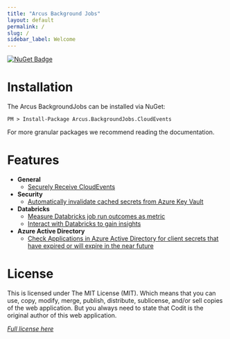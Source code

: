 ```yaml
---
title: "Arcus Background Jobs"
layout: default
permalink: /
slug: /
sidebar_label: Welcome
---
```


[![NuGet Badge](https://buildstats.info/nuget/Arcus.BackgroundJobs.CloudEvents?includePreReleases=true)](https://www.nuget.org/packages/Arcus.BackgroundJobs.CloudEvents/)

# Installation

The Arcus BackgroundJobs can be installed via NuGet:

```shell
PM > Install-Package Arcus.BackgroundJobs.CloudEvents
```

For more granular packages we recommend reading the documentation.

# Features

- **General**
    - [Securely Receive CloudEvents](./features/general/receive-cloudevents-job.mg)
- **Security**
    - [Automatically invalidate cached secrets from Azure Key Vault](./features/security/auto-invalidate-secrets.md)
- **Databricks**
    - [Measure Databricks job run outcomes as metric](./features/databricks/job-metrics.md)
    - [Interact with Databricks to gain insights](./features/databricks/gain-insights.md)
- **Azure Active Directory**
    - [Check Applications in Azure Active Directory for client secrets that have expired or will expire in the near future](./features/azureactivedirectory/client-secret-expiration-job.md)

# License
This is licensed under The MIT License (MIT). Which means that you can use, copy, modify, merge, publish, distribute, sublicense, and/or sell copies of the web application. But you always need to state that Codit is the original author of this web application.

*[Full license here](https://github.com/arcus-azure/arcus.backgroundjobs/blob/master/LICENSE)*
